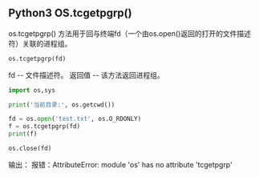 ## Python3 OS.tcgetpgrp()

os.tcgetpgrp() 方法用于回与终端fd（一个由os.open()返回的打开的文件描述符）关联的进程组。

```python
os.tcgetpgrp(fd)
```
fd -- 文件描述符。
返回值 -- 该方法返回进程组。

```python
import os,sys

print('当前目录:', os.getcwd())

fd = os.open('test.txt', os.O_RDONLY)
f = os.tcgetpgrp(fd)
print(f)

os.close(fd)
```
输出： 报错：AttributeError: module 'os' has no attribute 'tcgetpgrp'